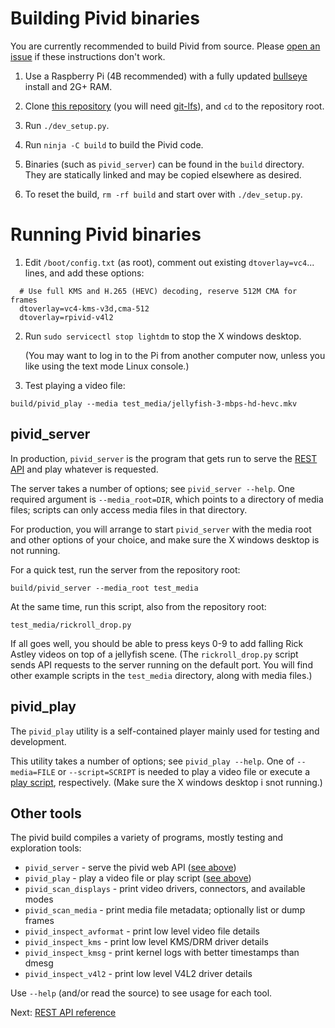# Building Pivid binaries

You are currently recommended to build Pivid from source. Please
[open an issue](https://github.com/egnor/pivid/issues) if these
instructions don't work.

1. Use a Raspberry Pi (4B recommended) with a fully updated
[bullseye](https://www.raspberrypi.com/news/raspberry-pi-os-debian-bullseye/)
install and 2G+ RAM.

2. Clone [this repository](https://github.com/egnor/pivid) (you will need
[git-lfs](https://git-lfs.github.com/)), and `cd` to the repository root.

3. Run `./dev_setup.py`.

4. Run `ninja -C build` to build the Pivid code.

5. Binaries (such as `pivid_server`) can be found in the `build` directory.
They are statically linked and may be copied elsewhere as desired.

6. To reset the build, `rm -rf build` and start over with `./dev_setup.py`.

# Running Pivid binaries

1. Edit `/boot/config.txt` (as root), comment out existing
`dtoverlay=vc4`... lines, and add these options:

```
  # Use full KMS and H.265 (HEVC) decoding, reserve 512M CMA for frames
  dtoverlay=vc4-kms-v3d,cma-512
  dtoverlay=rpivid-v4l2
```

2. Run `sudo servicectl stop lightdm` to stop the X windows desktop.

   (You may want to log in to the Pi from another computer now, unless you
   like using the text mode Linux console.)

3. Test playing a video file:

```
build/pivid_play --media test_media/jellyfish-3-mbps-hd-hevc.mkv
```

## pivid_server

In production, `pivid_server` is the program that gets run to
serve the [REST API](interface.md) and play whatever is requested.

The server takes a number of options; see `pivid_server --help`.
One required argument is `--media_root=DIR`, which points to a directory
of media files; scripts can only access media files in that directory.

For production, you will arrange to start `pivid_server` with the media
root and other options of your choice, and make sure the X windows desktop
is not running.

For a quick test, run the server from the repository root:

```
build/pivid_server --media_root test_media
```

At the same time, run this script, also from the repository root:

```
test_media/rickroll_drop.py
```

If all goes well, you should be able to press keys 0-9 to
add falling Rick Astley videos on top of a jellyfish scene.
(The `rickroll_drop.py` script sends API requests to the server
running on the default port. You will find other example scripts
in the `test_media` directory, along with media files.)

## pivid_play

The `pivid_play` utility is a self-contained player mainly used
for testing and development.

This utility takes a number of options; see `pivid_play --help`.
One of `--media=FILE` or `--script=SCRIPT` is needed to play
a video file or execute a [play script](script.md), respectively.
(Make sure the X windows desktop i snot running.)

## Other tools

The pivid build compiles a variety of programs, mostly testing and
exploration tools:

* `pivid_server` - serve the pivid web API ([see above](#pivid_server))
* `pivid_play` - play a video file or play script ([see above](#pivid_play))
* `pivid_scan_displays` - print video drivers, connectors, and available modes
* `pivid_scan_media` - print media file metadata; optionally list or dump frames
* `pivid_inspect_avformat` - print low level video file details
* `pivid_inspect_kms` - print low level KMS/DRM driver details
* `pivid_inspect_kmsg` - print kernel logs with better timestamps than dmesg
* `pivid_inspect_v4l2` - print low level V4L2 driver details

Use `--help` (and/or read the source) to see usage for each tool.

Next: [REST API reference](interface.md)

